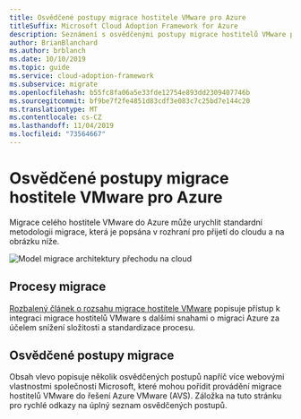 ```yaml
---
title: Osvědčené postupy migrace hostitele VMware pro Azure
titleSuffix: Microsoft Cloud Adoption Framework for Azure
description: Seznámení s osvědčenými postupy migrace hostitelů VMware pro Azure
author: BrianBlanchard
ms.author: brblanch
ms.date: 10/10/2019
ms.topic: guide
ms.service: cloud-adoption-framework
ms.subservice: migrate
ms.openlocfilehash: b55fc8fa06a5e33fde12754e893dd2309407746b
ms.sourcegitcommit: bf9be7f2fe4851d83cdf3e083c7c25bd7e144c20
ms.translationtype: MT
ms.contentlocale: cs-CZ
ms.lasthandoff: 11/04/2019
ms.locfileid: "73564667"
---
```

# <a name="vmware-host-migration-best-practices-for-azure"></a>Osvědčené postupy migrace hostitele VMware pro Azure

Migrace celého hostitele VMware do Azure může urychlit standardní metodologii migrace, která je popsána v rozhraní pro přijetí do cloudu a na obrázku níže.

![Model migrace architektury přechodu na cloud](../../_images/operational-transformation-migrate.png)

## <a name="migration-processes"></a>Procesy migrace

[Rozbalený článek o rozsahu migrace hostitele VMware](../expanded-scope/vmware-host.md) popisuje přístup k integraci migrace hostitelů VMware s dalšími snahami o migraci Azure za účelem snížení složitosti a standardizace procesu.

## <a name="migration-best-practices"></a>Osvědčené postupy migrace

Obsah vlevo popisuje několik osvědčených postupů napříč více webovými vlastnostmi společnosti Microsoft, které mohou pořídit provádění migrace hostitelů VMware do řešení Azure VMware (AVS). Záložka na tuto stránku pro rychlé odkazy na úplný seznam osvědčených postupů.

